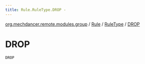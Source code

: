 ```yaml
---
title: Rule.RuleType.DROP - 
---
```


[org.mechdancer.remote.modules.group](../../index.html) / [Rule](../index.html) / [RuleType](index.html) / [DROP](./-d-r-o-p.html)

# DROP

`DROP`